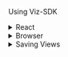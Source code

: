 Using Viz-SDK

<details>

<summary>React</summary>

Add npm package to your project

```bash
   yarn add @viz-sdk/react
```

To use the dashboard import it in your component

```ts
   import { VizDashboard } from "viz-sdk"
   ...

   return (
    <VizDashboard {..props} />
   )
```
You must provide all props:

- `queryEngineEndpoint` URL for query engine
```ts
  <VizDashboard queryEngineEndpoint="https://endpoint.com/v1/query-engine"/>
```

</details>

<details>

<summary>Browser</summary>

Include viz-sdk library in your html

```html
   <script src="https://cdn.viz-sdk.com/lib/vizdk.min.js"></script>
```

To use the dashboard use the custom html element tag

```html
   <viz-dashboard queryEngineEndpoint="https://endpoint.com/v1/query-engine"></viz-dashboard>
```

</details>

<details>

<summary>Saving Views</summary>

Viz-SDK provides default templates for pie-chart and bar-chart, to provide custom views/templates they can added as children elements 


```ts
  import { VizDashboard } from "viz-sdk"
   ...

   return (
    <VizDashboard {..props} >
    { children }
    </VizDashboard>
   )
```

- Each child element must have `title` and `id`
- If metric and group fields are provided, the length of fields must match

```ts
  metricFields: string[]
  groupByFields: string[]
```

or

```ts
  metricField: string
  groupByFieldId: string
```

</details>